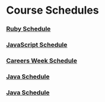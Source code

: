 # Course Schedules


### [Ruby Schedule](./schedule/ruby.md)

### [JavaScript Schedule](./schedule/javascript.md)

### [Careers Week Schedule](./schedule/career_week.md)

### [Java Schedule](./schedule/java.md)

### [Java Schedule](./schedule/react_schedule.md)
